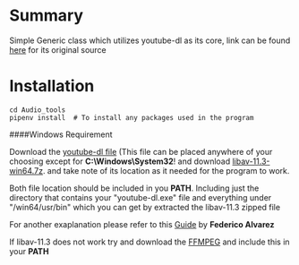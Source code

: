 # Summary 
Simple Generic class which utilizes youtube-dl as its core, 
link can be found [here](https://github.com/ytdl-org/youtube-dl) for its original source
# Installation
```
cd Audio_tools
pipenv install  # To install any packages used in the program
```
####Windows Requirement

Download the [youtube-dl file](https://yt-dl.org/latest/youtube-dl.exe) (This file can be placed anywhere of your choosing
except for **C:\Windows\System32**! and download [ libav-11.3-win64.7z](http://builds.libav.org/windows/release-gpl/). 
and take note of its location as it needed for the program to work. 

Both file location should be included
in you **PATH**. Including just the directory that contains your "youtube-dl.exe" file and everything under "/win64/usr/bin"
which you can get by extracted the libav-11.3 zipped file

For another exaplanation please refer to this [Guide](https://stackoverflow.com/questions/30770155/ffprobe-or-avprobe-not-found-please-install-one/38878753) 
by **Federico Alvarez**

If libav-11.3 does not work try and download the [FFMPEG](https://ffmpeg.zeranoe.com/builds/) and  include this in 
your **PATH**